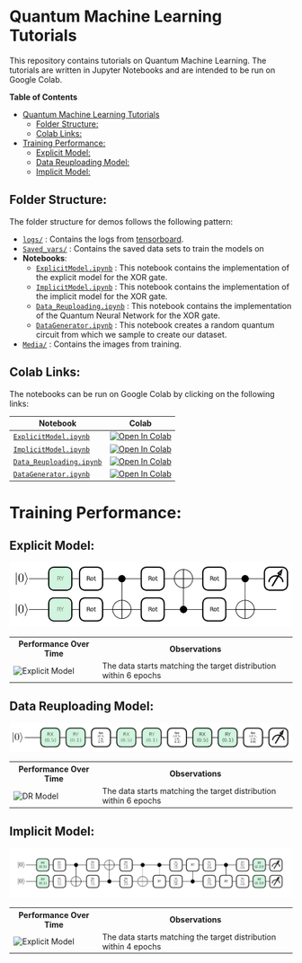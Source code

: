 # Quantum Machine Learning Tutorials 
This repository contains tutorials on Quantum Machine Learning. The tutorials are written in Jupyter Notebooks and are intended to be run on Google Colab. 

**Table of Contents**
- [Quantum Machine Learning Tutorials](#quantum-machine-learning-tutorials)
  - [Folder Structure:](#folder-structure)
  - [Colab Links:](#colab-links)
- [Training Performance:](#training-performance)
  - [Explicit Model:](#explicit-model)
  - [Data Reuploading Model:](#data-reuploading-model)
  - [Implicit Model:](#implicit-model)


## Folder Structure:
The folder structure for demos follows the following pattern:
* [`logs/`](logs/) : Contains the logs from [tensorboard](https://www.tensorflow.org/tensorboard).
*  [`Saved_vars/`](Saved_vars/) : Contains the saved data sets to train the models on
*  **Notebooks**:
   *  [`ExplicitModel.ipynb`](ExplicitModel.ipynb) : This notebook contains the implementation of the explicit model for the XOR gate.
   *  [`ImplicitModel.ipynb`](ImplicitModel.ipynb) : This notebook contains the implementation of the implicit model for the XOR gate.
   *  [`Data_Reuploading.ipynb`](Data_Reuploading.ipynb) : This notebook contains the implementation of the Quantum Neural Network for the XOR gate.
   *  [`DataGenerator.ipynb`](DataGenerator.ipynb) : This notebook creates a random quantum circuit from which we sample to create our dataset.
* [`Media/`](Media/) : Contains the images from training. 

## Colab Links:
The notebooks can be run on Google Colab by clicking on the following links:

| **Notebook**                                       | **Colab**                                                                                                                                                                                                                                         |
| -------------------------------------------------- | ------------------------------------------------------------------------------------------------------------------------------------------------------------------------------------------------------------------------------------------------- |
| [`ExplicitModel.ipynb`](ExplicitModel.ipynb)       | <a target="_blank" style="display: inline" href="https://colab.research.google.com/github/vinayak19th/QML-Tutorials/blob/master/ExplicitModel.ipynb"><img src="https://colab.research.google.com/assets/colab-badge.svg" alt="Open In Colab"/>    |
| [`ImplicitModel.ipynb`](ImplicitModel.ipynb)       | <a target="_blank" style="display: inline" href="https://colab.research.google.com/github/vinayak19th/QML-Tutorials/blob/master/ImplicitModel.ipynb"><img src="https://colab.research.google.com/assets/colab-badge.svg" alt="Open In Colab"/>    |
| [`Data_Reuploading.ipynb`](Data_Reuploading.ipynb) | <a target="_blank" style="display: inline" href="https://colab.research.google.com/github/vinayak19th/QML-Tutorials/blob/master/Data_Reuploading.ipynb"><img src="https://colab.research.google.com/assets/colab-badge.svg" alt="Open In Colab"/> |
| [`DataGenerator.ipynb`](DataGenerator.ipynb)       | <a target="_blank" style="display: inline" href="https://colab.research.google.com/github/vinayak19th/QML-Tutorials/blob/master/DataGenerator.ipynb"><img src="https://colab.research.google.com/assets/colab-badge.svg" alt="Open In Colab"/>    |

# Training Performance:

## Explicit Model:
![Explicit Model](Media/ModelArchs/ExplicitModel_labelled_white.png)

<table>
<tr>
  <th>Performance Over Time</th>
  <th>Observations</th>
</tr>
<tr>
  <td> <img src="Media/RawVideo/Explicit_3L_3R.gif" alt="Explicit Model" style="width: 90%;"/> </td>
  <td>  
    The data starts matching the target distribution within 6 epochs
    </td>
  </tr>
</table>

## Data Reuploading Model:
![Data Reuploading Model](Media/ModelArchs/DRModel_lableled_white.png)

<table>
<tr>
  <th>Performance Over Time</th>
  <th>Observations</th>
</tr>
<tr>
  <td> <img src="Media/RawVideo/DR_3L_3R.gif" alt="DR Model" style="width: 90%;"/> </td>
  <td>  
    The data starts matching the target distribution within 6 epochs
    </td>
  </tr>
</table>

## Implicit Model:
![Implicit Model](Media/ModelArchs/ImplicitModel_labelled_white.png)

<table>
<tr>
  <th>Performance Over Time</th>
  <th>Observations</th>
</tr>
<tr>
  <td> <img src="Media/RawVideo/Explicit_3L_3R.gif" alt="Explicit Model" style="width: 90%;"/> </td>
  <td>  
    The data starts matching the target distribution within 4 epochs
    </td>
  </tr>
</table>

